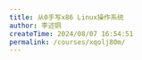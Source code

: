 ```yaml
---
title: 从0手写x86 Linux操作系统
author: 李述铜
createTime: 2024/08/07 16:54:51
permalink: /courses/xqolj80m/
---
```


